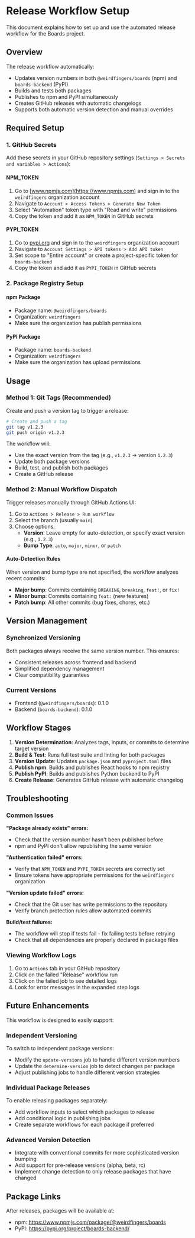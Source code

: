 # Release Workflow Setup

This document explains how to set up and use the automated release workflow for the Boards project.

## Overview

The release workflow automatically:
- Updates version numbers in both `@weirdfingers/boards` (npm) and `boards-backend` (PyPI)
- Builds and tests both packages
- Publishes to npm and PyPI simultaneously
- Creates GitHub releases with automatic changelogs
- Supports both automatic version detection and manual overrides

## Required Setup

### 1. GitHub Secrets

Add these secrets in your GitHub repository settings (`Settings > Secrets and variables > Actions`):

#### NPM_TOKEN
1. Go to [www.npmjs.com](https://www.npmjs.com) and sign in to the `weirdfingers` organization account
2. Navigate to `Account > Access Tokens > Generate New Token`
3. Select "Automation" token type with "Read and write" permissions  
4. Copy the token and add it as `NPM_TOKEN` in GitHub secrets

#### PYPI_TOKEN
1. Go to [pypi.org](https://pypi.org) and sign in to the `weirdfingers` organization account
2. Navigate to `Account Settings > API tokens > Add API token`
3. Set scope to "Entire account" or create a project-specific token for `boards-backend`
4. Copy the token and add it as `PYPI_TOKEN` in GitHub secrets

### 2. Package Registry Setup

#### npm Package
- Package name: `@weirdfingers/boards`
- Organization: `weirdfingers` 
- Make sure the organization has publish permissions

#### PyPI Package  
- Package name: `boards-backend`
- Organization: `weirdfingers`
- Make sure the organization has upload permissions

## Usage

### Method 1: Git Tags (Recommended)

Create and push a version tag to trigger a release:

```bash
# Create and push a tag
git tag v1.2.3
git push origin v1.2.3
```

The workflow will:
- Use the exact version from the tag (e.g., `v1.2.3` → version `1.2.3`)
- Update both package versions
- Build, test, and publish both packages
- Create a GitHub release

### Method 2: Manual Workflow Dispatch

Trigger releases manually through GitHub Actions UI:

1. Go to `Actions > Release > Run workflow`
2. Select the branch (usually `main`)
3. Choose options:
   - **Version**: Leave empty for auto-detection, or specify exact version (e.g., `1.2.3`)
   - **Bump Type**: `auto`, `major`, `minor`, or `patch`

#### Auto-Detection Rules
When version and bump type are not specified, the workflow analyzes recent commits:

- **Major bump**: Commits containing `BREAKING`, `breaking`, `feat!`, or `fix!`
- **Minor bump**: Commits containing `feat:` (new features)  
- **Patch bump**: All other commits (bug fixes, chores, etc.)

## Version Management

### Synchronized Versioning
Both packages always receive the same version number. This ensures:
- Consistent releases across frontend and backend
- Simplified dependency management  
- Clear compatibility guarantees

### Current Versions
- Frontend (`@weirdfingers/boards`): 0.1.0
- Backend (`boards-backend`): 0.1.0

## Workflow Stages

1. **Version Determination**: Analyzes tags, inputs, or commits to determine target version
2. **Build & Test**: Runs full test suite and linting for both packages
3. **Version Update**: Updates `package.json` and `pyproject.toml` files
4. **Publish npm**: Builds and publishes React hooks to npm registry
5. **Publish PyPI**: Builds and publishes Python backend to PyPI
6. **Create Release**: Generates GitHub release with automatic changelog

## Troubleshooting

### Common Issues

**"Package already exists" errors:**
- Check that the version number hasn't been published before
- npm and PyPI don't allow republishing the same version

**"Authentication failed" errors:**
- Verify that `NPM_TOKEN` and `PYPI_TOKEN` secrets are correctly set
- Ensure tokens have appropriate permissions for the `weirdfingers` organization

**"Version update failed" errors:**
- Check that the Git user has write permissions to the repository
- Verify branch protection rules allow automated commits

**Build/test failures:**
- The workflow will stop if tests fail - fix failing tests before retrying
- Check that all dependencies are properly declared in package files

### Viewing Workflow Logs

1. Go to `Actions` tab in your GitHub repository  
2. Click on the failed "Release" workflow run
3. Click on the failed job to see detailed logs
4. Look for error messages in the expanded step logs

## Future Enhancements

This workflow is designed to easily support:

### Independent Versioning
To switch to independent package versions:
- Modify the `update-versions` job to handle different version numbers
- Update the `determine-version` job to detect changes per package
- Adjust publishing jobs to handle different version strategies

### Individual Package Releases
To enable releasing packages separately:
- Add workflow inputs to select which packages to release
- Add conditional logic in publishing jobs
- Create separate workflows for each package if preferred

### Advanced Version Detection
- Integrate with conventional commits for more sophisticated version bumping
- Add support for pre-release versions (alpha, beta, rc)
- Implement change detection to only release packages that have changed

## Package Links

After releases, packages will be available at:
- npm: https://www.npmjs.com/package/@weirdfingers/boards
- PyPI: https://pypi.org/project/boards-backend/